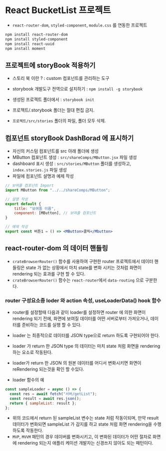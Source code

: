 # React BucketList 프로젝트

- `react-router-dom`, `styled-component`, `module.css` 를 연동한 프로젝트

```bash
npm install react-router-dom
npm install styled-component
npm install react-uuid
npm install moment

```

## 프로젝트에 storyBook 적용하기

- 스토리 북 이란 ? : custom 컴포넌트를 관리하는 도구
- storybook 개발도구 전역으로 설치하기 : `npm install -g storybook`
- 생성된 프로젝트 폴더에서 : `storybook init`

- 프로젝트/.storybook 폴더는 절대 편집 금지.
- `프로젝트/src/stories` 폴더의 파일, 폴더 모두 삭제.

## 컴포넌트 storyBook DashBorad 에 표시하기

- 자신의 커스텀 컴포넌트를 src 아래 폴더에 생성
- MButton 컴포넌트 생성 : `src/shareComps/MButton.jsx` 파일 생성
- dashboard 표시 생성 : `src/stories/MButton` 폴더를 생성하고, `index.stories.js` 파일 생성
- 파일에 컴포넌트 설명과 예제 작성

```jsx
// 보여줄 컴포넌트 Import
import MButton from "../../shareComps/MButton";

// 설명 작성
export default {
    title: "보여줄 이름",
    component: [MButton], // 보여줄 컴포넌트
}

// 예제 작성
export const 버튼1 = () => <MButton>클릭</Mbutton>
```

## react-router-dom 의 데이터 핸들링

- `crateBrowserRouter()` 함수를 사용하여 구현한 router 프로젝트에서 데이터 핸들링은
  state 가 없는 상황에서 마치 state를 변화 시키는 것처럼 화면이 rendering 되는 효과를 구현 할 수 있다.
- `crateBrowserRouter()` 함수는 `react-router`에서 `data-routing` 으로 구분한다.

### router 구성요소중 loder 와 action 속성, useLoaderData() hook 함수

- router를 설정할때 다음과 같이 loader를 설정하면 router 에 의한 화면이 rendering 되기 전에,
  화면에 보여질 데이터를 어떤 서버로부터 가져오거나, 데이터를 준비하는 코드를 실행 할 수 있다.

- loader 는 최종적으로 데이터를 JSON type으로 return 하도록 구현되어야 한다.
- loader 가 return 한 JSON type 의 데이터는 마치 state 처럼 화면을 rendering 하는 요소로 작동된다.
- loader가 return 한 JSON 의 원본 데이터를 어디서 변화시키면 화면이 reRendering 되는것을 확인 할 수있다.

- loader 함수의 예

```jsx
const sampleLoader = async () => {
  const res = await fetch("서버/getList");
  const result = await res.json();
  return { sampleList: result };
};
```

- 위의 코드에서 return 된 sampleList 변수는 state 처럼 작동이되며, 만약 result 데이터가 변화되면
  sampleList 가 감지를 하고 state 처럼 화면 rendering을 수행하도록 작동한다.
- `MVP`, `MVVM` 패턴의 경우 데이버를 변화시키고, 이 변화된 데이터가 어떤 절차로 화면에 rendering 되는지
  애플리 케이션 개발자는 신경쓰지 않아도 되는 패턴이다.
